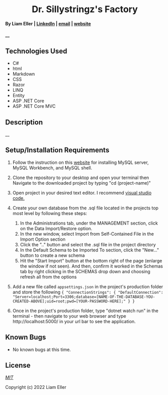 <h1 align="center">Dr. Sillystringz's Factory</h1>

#### By Liam Eller | [LinkedIn](https://www.linkedin.com/in/liamellerportland/) | [email](mailto:<liamthelastson@gmail.com>) | [website](https://lionturtle99.github.io/my-portfolio/)

#### __

## Technologies Used

* C#
* html
* Markdown
* CSS
* Razor
* LINQ
* Entity
* ASP .NET Core
* ASP .NET Core MVC

## Description

__

## Setup/Installation Requirements
  
1. Follow the instruction on this [website](https://www.simplilearn.com/tutorials/mysql-tutorial/mysql-workbench-installation) for installing MySQL server, MySQL Workbench, and MySQL shell.  
2. Clone the repository to your desktop and open your terminal then Navigate to the downloaded project by typing "cd (project-name)"
3.  Open project in your desired text editor. I recommend [visual studio code.](https://code.visualstudio.com/download)
4. Create your own database from the .sql file located in the projects top most level by following these steps: 
  
    1. In the Administrations tab, under the MANAGEMENT section, click on the Data Import/Restore option.
    2. In the new window, select Import from Self-Contained File in the Import Option section
    3. Click the ".." button and select the .sql file in the project directory
    4. In the Default Schema to be Imported To section, click the "New..." button to create a new schema
    5. Hit the "Start Import" button at the bottom right of the page (enlarge the window if not seen). And then, confirm it worked in the Schemas tab by right clicking in the SCHEMAS drop down and choosing refresh all from the options
    
5. Add a new file called `appsettings.json` in the project's production folder and store the following
        `{
            "ConnectionStrings": {
                "DefaultConnection": "Server=localhost;Port=3306;database=[NAME-OF-THE-DATABASE-YOU-CREATED-ABOVE];uid=root;pwd=[YOUR-PASSWORD-HERE];"
            }
        }`
6. Once in the project's production folder, type "dotnet watch run" in the terminal - then navigate to your web browser and type http://localhost:5000/ in your url bar to see the application.
  
## Known Bugs

* No known bugs at this time.

## License

_[MIT](https://opensource.org/licenses/MIT)_

Copyright (c) 2022 Liam Eller
